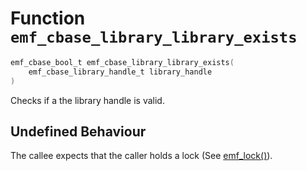 # Function `emf_cbase_library_library_exists`

```c
emf_cbase_bool_t emf_cbase_library_library_exists(
    emf_cbase_library_handle_t library_handle
)
```

Checks if a the library handle is valid.

## Undefined Behaviour

The callee expects that the caller holds a lock (See [emf_lock()](./fn.emf_lock.md)).
